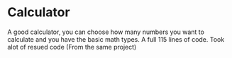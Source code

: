 # Calculator
A good calculator, you can choose how many numbers you want to calculate and you have the basic math types.
A full 115 lines of code.
Took alot of resued code (From the same project)
